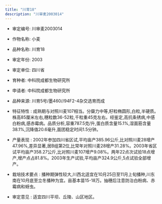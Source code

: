 ```yaml
---
title: "川育18"
description: "川审麦2003014"
---
```

* 审定编号:  川审麦2003014

*  作物名称:  小麦

*  品种名称:  川育18

*  审定年份:  2003

*  审定单位:  四川省

* 育种者:  中科院成都生物研究所

*  申请者:  中科院成都生物研究所

*  品种来源:  川育5号/墨460//94F2-4杂交选育而成

*  特征特性 : 
成熟期与对照川麦107相当。分蘖力中等,籽粒椭圆形,白粒,半硬质。株高85厘米左右,穗粒数36-52粒,千粒重45克左右。经鉴定,高抗条锈病,中感白粉病,感赤霉病。品质分析,容重787.5克/升,蛋白质含量15.1%,湿面筋含量38.1%,沉降值20.6毫升,面团稳定时间1.5分钟。
 
*  产量表现 : 
2002年参加四川省区试,平均亩产385.96公斤,比对照川麦28增产47.96%,差异显著,居B组第2位,比常年对照川麦28增产31.28%。2003年省区试平均亩产358.27公斤,比对照川麦107增产9.08%。两年22点次试验18点增产,增产点占81.8%。2003年生产试验,平均亩产324.9公斤,5点试验全部增产。

*  栽培技术要点 : 
播种期弹性较大,川西北适宜在10月25日至11月上旬播种,川东南在10月底至立冬播种为宜。亩基本苗15-18万。抽穗后注意防治白粉病、赤霉病和蚜虫。

*  审定意见 : 
适宜四川平坝、丘陵、山区地区。
